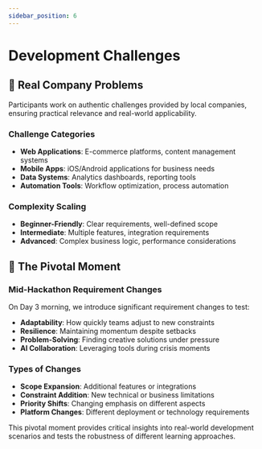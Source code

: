```yaml
---
sidebar_position: 6
---
```


# Development Challenges

## 🏢 Real Company Problems

Participants work on authentic challenges provided by local companies, ensuring practical relevance and real-world applicability.

### Challenge Categories
- **Web Applications**: E-commerce platforms, content management systems
- **Mobile Apps**: iOS/Android applications for business needs
- **Data Systems**: Analytics dashboards, reporting tools
- **Automation Tools**: Workflow optimization, process automation

### Complexity Scaling
- **Beginner-Friendly**: Clear requirements, well-defined scope
- **Intermediate**: Multiple features, integration requirements
- **Advanced**: Complex business logic, performance considerations

## 🎯 The Pivotal Moment

### Mid-Hackathon Requirement Changes
On Day 3 morning, we introduce significant requirement changes to test:
- **Adaptability**: How quickly teams adjust to new constraints
- **Resilience**: Maintaining momentum despite setbacks
- **Problem-Solving**: Finding creative solutions under pressure
- **AI Collaboration**: Leveraging tools during crisis moments

### Types of Changes
- **Scope Expansion**: Additional features or integrations
- **Constraint Addition**: New technical or business limitations
- **Priority Shifts**: Changing emphasis on different aspects
- **Platform Changes**: Different deployment or technology requirements

This pivotal moment provides critical insights into real-world development scenarios and tests the robustness of different learning approaches.